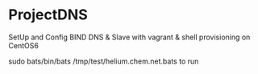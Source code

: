 ProjectDNS
==========

SetUp and Config BIND DNS &amp; Slave with vagrant &amp; shell provisioning on CentOS6

sudo bats/bin/bats /tmp/test/helium.chem.net.bats     to run 
